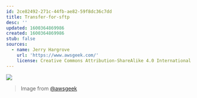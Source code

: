 ```yaml
---
id: 2ce82492-271c-44fb-ae82-59f8dc36c7dd
title: Transfer-for-sftp
desc: ''
updated: 1600364869986
created: 1600364869986
stub: false
sources:
  - name: Jerry Hargrove
    url: 'https://www.awsgeek.com/'
    license: Creative Commons Attribution-ShareAlike 4.0 International License
---
```

![](/assets/images/AWS-Transfer-for-SFTP_en.jpg)
> Image from [@awsgeek](https://www.awsgeek.com/AWS-Transfer-for-SFTP/)
